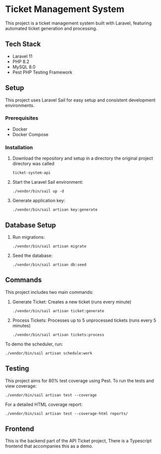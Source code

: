 # Ticket Management System

This project is a ticket management system built with Laravel, featuring automated ticket generation and processing.

## Tech Stack

- Laravel 11
- PHP 8.2
- MySQL 8.0
- Pest PHP Testing Framework

## Setup

This project uses Laravel Sail for easy setup and consistent development environments.

### Prerequisites

- Docker
- Docker Compose

### Installation

1. Download the repository and setup in a directory the original project directory was called
   ```
   ticket-system-api
   ```

2. Start the Laravel Sail environment:
   ```
   ./vendor/bin/sail up -d
   ```

3. Generate application key:
   ```
   ./vendor/bin/sail artisan key:generate
   ```

## Database Setup

1. Run migrations:
   ```
   ./vendor/bin/sail artisan migrate
   ```

2. Seed the database:
   ```
   ./vendor/bin/sail artisan db:seed
   ```

## Commands

This project includes two main commands:

1. Generate Ticket: Creates a new ticket (runs every minute)
   ```
   ./vendor/bin/sail artisan ticket:generate
   ```

2. Process Tickets: Processes up to 5 unprocessed tickets (runs every 5 minutes)
   ```
   ./vendor/bin/sail artisan tickets:process
   ```

To demo the scheduler, run:
```
./vendor/bin/sail artisan schedule:work
```


## Testing

This project aims for 80% test coverage using Pest. To run the tests and view coverage:

```
./vendor/bin/sail artisan test --coverage
```

For a detailed HTML coverage report:

```
./vendor/bin/sail artisan test --coverage-html reports/
```

## Frontend

This is the backend part of the API Ticket project, There is a Typescript frontend that accompanies this as a demo. 




